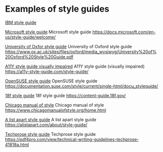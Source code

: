 # Examples of style guides #

[IBM style guide](https://ptgmedia.pearsoncmg.com/images/9780132101301/samplepages/0132101300.pdf)

[Microsoft style guide](https://docs.microsoft.com/en-us/style-guide/welcome/)
Microsoft style guide https://docs.microsoft.com/en-us/style-guide/welcome/


[University of Oxfor style guide](https://www.ox.ac.uk/sites/files/oxford/media_wysiwyg/University%20of%20Oxford%20Style%20Guide.pdf)
University of Oxford style guide https://www.ox.ac.uk/sites/files/oxford/media_wysiwyg/University%20of%20Oxford%20Style%20Guide.pdf

[A11Y style guide visually impaired](https://a11y-style-guide.com/style-guide/)
A11Y style guide (visually impaired) https://a11y-style-guide.com/style-guide/


[OpenSUSE style guide](https://documentation.suse.com/style/current/single-html/docu_styleguide/)
OpenSUSE style guide https://documentation.suse.com/style/current/single-html/docu_styleguide/

[18f style guide](https://content-guide.18f.gov/)
18f style guide https://content-guide.18f.gov/


[Chicago manual of style](https://www.chicagomanualofstyle.org/home.html)
Chicago manual of style https://www.chicagomanualofstyle.org/home.html

[A list apart style guide](https://alistapart.com/about/style-guide/)
A list apart style guide https://alistapart.com/about/style-guide/


[Techprose style guide](https://pdf4pro.com/view/technical-writing-guidelines-techprose-41818a.html)
Techprose style guide https://pdf4pro.com/view/technical-writing-guidelines-techprose-41818a.html



